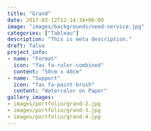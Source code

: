 ```yaml
---
title: "Grand"
date: 2017-03-12T12:14:34+06:00
image: "images/backgrounds/need-service.jpg"
categories: ["Tableau"]
description: "This is meta description."
draft: false
project_info:
- name: "Format"
  icon: "fas fa-ruler-combined"
  content: "50cm x 40cm"
- name: "Support"
  icon: "fas fa-paint-brush"
  content: "Watercolor on Paper"
gallery_images:
- images/portfolio/grand-2.jpg
- images/portfolio/grand-3.jpg
- images/portfolio/grand-4.jpg
---
```

